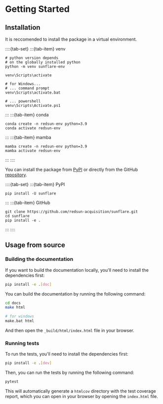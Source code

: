# Getting Started

## Installation

It is reccomended to install the package in a virtual environment.

::::{tab-set}
:::{tab-item} venv
```{code-block} shell
# python version depends
# on the globally installed python
python -m venv sunflare-env

venv\Scripts\activate

# for Windows...
# ... command prompt
venv\Scripts\activate.bat

# ... powershell
venv\Scripts\Activate.ps1
```
:::
:::{tab-item} conda
```{code-block} shell
conda create -n redsun-env python=3.9
conda activate redsun-env
```
:::
:::{tab-item} mamba
```{code-block} shell
mamba create -n redsun-env python=3.9
mamba activate redsun-env
```
:::
::::

You can install the package from [PyPI] or directly from the GitHub [repository].

::::{tab-set}
:::{tab-item} PyPI
```{code-block} shell
pip install -U sunflare
```
:::
:::{tab-item} GitHub
```{code-block} shell
git clone https://github.com/redsun-acquisition/sunflare.git
cd sunflare
pip install -e .
```
:::
::::

## Usage from source

### Building the documentation

If you want to build the documentation locally, you'll need to install the dependencies first:

```bash
pip install -e .[doc]
```

You can build the documentation by running the following command:

```bash
cd docs
make html

# for windows
make.bat html
```

And then open the `_build/html/index.html` file in your browser.

### Running tests

To run the tests, you'll need to install the dependencies first:

```bash
pip install -e .[dev]
```

Then, you can run the tests by running the following command:

```bash
pytest
```

This will automatically generate a `htmlcov` directory with the test coverage report, which you can open in your browser by opening the `index.html` file.

[conda]: https://docs.conda.io/en/latest/
[mamba]: https://mamba.readthedocs.io/en/latest/
[repository]: https://github.com/redsun-acquisition/sunflare
[pypi]: https://pypi.org/project/sunflare/
